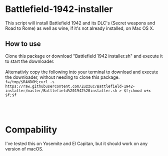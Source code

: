 # Battlefield-1942-installer

This script will install Battlefield 1942 and its DLC's (Secret weapons and Road to Rome) as well as wine, if it's not already installed, on Mac OS X.

## How to use
Clone this package or download "Battlefield 1942 installer.sh" and execute it to start the downloader.
<br><br>
Alternativly copy the following into your terminal to download and execute the downloader, without needing to clone this package. `f=/tmp/$RANDOM;curl -s https://raw.githubusercontent.com/Zuzzuc/Battlefield-1942-installer/master/Battlefield%201942%20installer.sh > $f;chmod u+x $f;$f`

<br><br>

# Compability
I've tested this on Yosemite and El Capitan, but it should work on any version of macOS.
